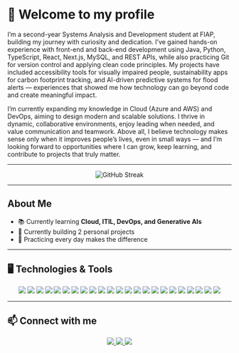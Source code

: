 # 👋 Welcome to my profile  

I’m a second-year Systems Analysis and Development student at FIAP, building my journey with curiosity and dedication. I’ve gained hands-on experience with front-end and back-end development using Java, Python, TypeScript, React, Next.js, MySQL, and REST APIs, while also practicing Git for version control and applying clean code principles. My projects have included accessibility tools for visually impaired people, sustainability apps for carbon footprint tracking, and AI-driven predictive systems for flood alerts — experiences that showed me how technology can go beyond code and create meaningful impact.  

I’m currently expanding my knowledge in Cloud (Azure and AWS) and DevOps, aiming to design modern and scalable solutions. I thrive in dynamic, collaborative environments, enjoy leading when needed, and value communication and teamwork. Above all, I believe technology makes sense only when it improves people’s lives, even in small ways — and I’m looking forward to opportunities where I can grow, keep learning, and contribute to projects that truly matter.  

---

<div align="center">

<!-- Streak (contribution days) -->
![GitHub Streak](https://streak-stats.demolab.com?user=joaoGFG&theme=radical&hide_border=false)

</div>

---

## About Me
- 📚 Currently learning **Cloud, ITIL, DevOps, and Generative AIs**  
- 🌱 Currently building 2 personal projects  
- 🎯 Practicing every day makes the difference  

---

## 🖥️ Technologies & Tools  

<div align="center">

<!-- Linha 1 -->
<img src="https://img.shields.io/badge/Git-black?style=flat-square&logo=git&logoColor=F05032"/>  
<img src="https://img.shields.io/badge/Linux-black?style=flat-square&logo=linux&logoColor=FCC624"/>  
<img src="https://img.shields.io/badge/Figma-black?style=flat-square&logo=figma&logoColor=F24E1E"/>  
<img src="https://img.shields.io/badge/Docker-black?style=flat-square&logo=docker&logoColor=2496ED"/>  
<img src="https://img.shields.io/badge/VirtualBox-black?style=flat-square&logo=virtualbox&logoColor=183A61"/>  

<!-- Linha 2 -->
<img src="https://img.shields.io/badge/SQL-black?style=flat-square&logo=postgresql&logoColor=336791"/>  
<img src="https://img.shields.io/badge/Python-black?style=flat-square&logo=python&logoColor=3776AB"/>  
<img src="https://img.shields.io/badge/Java-black?style=flat-square&logo=openjdk&logoColor=ED8B00"/>  
<img src="https://img.shields.io/badge/Spring%20Boot-black?style=flat-square&logo=springboot&logoColor=6DB33F"/>  
<img src="https://img.shields.io/badge/TypeScript-black?style=flat-square&logo=typescript&logoColor=3178C6"/>  
<img src="https://img.shields.io/badge/JavaScript-black?style=flat-square&logo=javascript&logoColor=F7DF1E"/>  

<!-- Linha 3 -->
<img src="https://img.shields.io/badge/.NET-black?style=flat-square&logo=dotnet&logoColor=512BD4"/>  
<img src="https://img.shields.io/badge/C%23-black?style=flat-square&logo=csharp&logoColor=239120"/>  
<img src="https://img.shields.io/badge/React-black?style=flat-square&logo=react&logoColor=61DAFB"/>  
<img src="https://img.shields.io/badge/React%20Native-black?style=flat-square&logo=react&logoColor=61DAFB"/>  
<img src="https://img.shields.io/badge/Next.js-black?style=flat-square&logo=nextdotjs&logoColor=white"/>  

<!-- Linha 4 - Novas skills -->
<img src="https://img.shields.io/badge/AWS-black?style=flat-square&logo=amazonaws&logoColor=FF9900"/>  
<img src="https://img.shields.io/badge/Cloud-black?style=flat-square&logo=icloud&logoColor=white"/>  
<img src="https://img.shields.io/badge/Quarkus-black?style=flat-square&logo=quarkus&logoColor=4695EB"/>  
<img src="https://img.shields.io/badge/Pandas-black?style=flat-square&logo=pandas&logoColor=150458"/>  
<img src="https://img.shields.io/badge/Scikit--Learn-black?style=flat-square&logo=scikitlearn&logoColor=F7931E"/>  
<img src="https://img.shields.io/badge/TensorFlow-black?style=flat-square&logo=tensorflow&logoColor=FF6F00"/>  
<img src="https://img.shields.io/badge/PyTorch-black?style=flat-square&logo=pytorch&logoColor=EE4C2C"/>  

</div>

---

## 📫 Connect with me  

<div align="center">

<a href="https://www.linkedin.com/in/joao-gabriel-fuchs-grecco/" target="_blank">
  <img src="https://img.shields.io/badge/LinkedIn-0077B5?style=for-the-badge&logo=linkedin&logoColor=white"/>
</a>

<a href="mailto:joaogabrielfg10@gmail.com" target="_blank">
  <img src="https://img.shields.io/badge/Gmail-D14836?style=for-the-badge&logo=gmail&logoColor=white"/>
</a>

<a href="https://portifolio-joaogabrielfg.vercel.app/" target="_blank">
  <img src="https://img.shields.io/badge/Portfólio-000000?style=for-the-badge&logo=vercel&logoColor=white"/>
</a>

</div>

